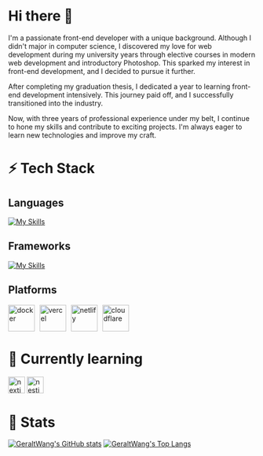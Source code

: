 # Hi there 👋
I'm a passionate front-end developer with a unique background. Although I didn't major in computer science, I discovered my love for web development during my university years through elective courses in modern web development and introductory Photoshop. This sparked my interest in front-end development, and I decided to pursue it further.

After completing my graduation thesis, I dedicated a year to learning front-end development intensively. This journey paid off, and I successfully transitioned into the industry.

Now, with three years of professional experience under my belt, I continue to hone my skills and contribute to exciting projects. I'm always eager to learn new technologies and improve my craft.

# ⚡ Tech Stack
## **Languages**
[![My Skills](https://skillicons.dev/icons?i=js,ts,html,css)](https://skillicons.dev)

## **Frameworks**
[![My Skills](https://skillicons.dev/icons?i=vue,nuxtjs,vite,react,nextjs,nodejs,tailwind)](https://skillicons.dev)

## **Platforms**
<div style="display:flex;gap:10px;flex-wrap:wrap;">
  <img width="54px" src="https://cdn.jsdelivr.net/gh/devicons/devicon@latest/icons/docker/docker-original-wordmark.svg" alt="docker" />
  <img width="54px" src="https://cdn.jsdelivr.net/gh/devicons/devicon@latest/icons/vercel/vercel-original-wordmark.svg" alt="vercel" />
  <img width="54px" src="https://cdn.jsdelivr.net/gh/devicons/devicon@latest/icons/netlify/netlify-original-wordmark.svg" alt="netlify" />
  <img width="54px" src="https://cdn.jsdelivr.net/gh/devicons/devicon@latest/icons/cloudflare/cloudflare-original-wordmark.svg" alt="cloudflare" />
</div>

# 🌱 Currently learning
<div>
  <img width="34px" src="https://cdn.jsdelivr.net/gh/devicons/devicon@latest/icons/nextjs/nextjs-original.svg" alt="nextjs" />
  <img width="34px" src="https://cdn.jsdelivr.net/gh/devicons/devicon@latest/icons/nestjs/nestjs-original-wordmark.svg" alt="nestjs" />
</div>

# 🔭 Stats
[![GeraltWang's GitHub stats](https://github-readme-stats.vercel.app/api?username=GeraltWang&show_icons=true&theme=radical)](https://github.com/anuraghazra/github-readme-stats)
[![GeraltWang's Top Langs](https://github-readme-stats.vercel.app/api/top-langs/?username=GeraltWang&layout=compact)](https://github.com/anuraghazra/github-readme-stats)

<!--
**GeraltWang/GeraltWang** is a ✨ _special_ ✨ repository because its `README.md` (this file) appears on your GitHub profile.

Here are some ideas to get you started:

- 🔭 I’m currently working on ...
- 🌱 I’m currently learning ...
- 👯 I’m looking to collaborate on ...
- 🤔 I’m looking for help with ...
- 💬 Ask me about ...
- 📫 How to reach me: ...
- 😄 Pronouns: ...
- ⚡ Fun fact: ...
-->
